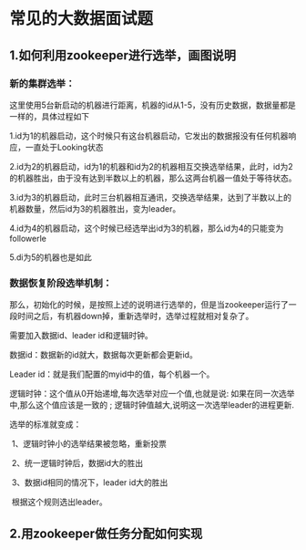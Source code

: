 # 常见的大数据面试题

## 1.如何利用zookeeper进行选举，画图说明 

### 	新的集群选举：

​	这里使用5台新启动的机器进行距离，机器的id从1-5，没有历史数据，数据量都是一样的，具体过程如下

1.id为1的机器启动，这个时候只有这台机器启动，它发出的数据报没有任何机器响应，一直处于Looking状态

2.id为2的机器启动，id为1的机器和id为2的机器相互交换选举结果，此时，id为2的机器胜出，由于没有达到半数以上的机器，那么这两台机器一值处于等待状态。

3.id为3的机器启动，此时三台机器相互通讯，交换选举结果，达到了半数以上的机器数量，然后id为3的机器胜出，变为leader。

4.id为4的机器启动，这个时候已经选举出id为3的机器，那么id为4的只能变为followerle

5.di为5的机器也是如此

### 	数据恢复阶段选举机制：

​		那么，初始化的时候，是按照上述的说明进行选举的，但是当zookeeper运行了一段时间之后，有机器down掉，重新选举时，选举过程就相对复杂了。

需要加入数据id、leader id和逻辑时钟。

数据id：数据新的id就大，数据每次更新都会更新id。

Leader id：就是我们配置的myid中的值，每个机器一个。

逻辑时钟：这个值从0开始递增,每次选举对应一个值,也就是说:  如果在同一次选举中,那么这个值应该是一致的 ;  逻辑时钟值越大,说明这一次选举leader的进程更新.

选举的标准就变成：

​                     1、逻辑时钟小的选举结果被忽略，重新投票

​                     2、统一逻辑时钟后，数据id大的胜出

​                     3、数据id相同的情况下，leader id大的胜出

​	根据这个规则选出leader。

## 2.用zookeeper做任务分配如何实现 

